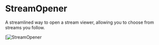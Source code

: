 # StreamOpener
A streamlined way to open a stream viewer, allowing you to choose from streams you follow.

[![StreamOpener](https://www.youtube.com/watch?v=rJO9SBO4iwU&feature=emb_title)
